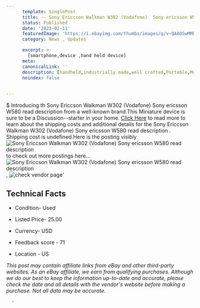 ```yaml
---
      template: SinglePost
      title: -- Sony Ericcson Walkman W302 (Vodafone)  Sony ericsson W580 read description 
      status: Published
      date: '2023-02-11'
      featuredImage: 'https://i.ebayimg.com/thumbs/images/g/v~QAAOSwMMhjE5wP/s-l225.jpg'
      category: News , Updates

      excerpt: >-
        [smartphone,device ,hand held device]
      meta:
      canonicalLink: ''
      description: [handheld,industrially made,well crafted,Portable,Mobile,Compact,Convenient,Lightweight,Maneuverable,Man-portable,Miniature,Carriable,Hand-held,Light,Holdable,Transportable,Mobile device,Pocket-sized,On-the-go,Wireless,Cordless,Compact size,Convenient size, smartphone,device ,hand held device]
      noindex: false
      

---
```

$
      Introducing th Sony Ericcson Walkman W302 (Vodafone)  Sony ericsson W580 read description  from a well-known brand.This Miniature device  is sure to be a Discussion--starter in your home. [Click Here](https://www.ebay.com/itm/295198180339?hash=item44bb2ec3f3%3Ag%3Av%7EQAAOSwMMhjE5wP&mkevt=1&mkcid=1&mkrid=711-53200-19255-0&campid=%253CePNCampaignId%253E&customid=%253CreferenceId%253E&toolid=10049) to read more to learn about the shipping costs and additional details for the Sony Ericcson Walkman W302 (Vodafone)  Sony ericsson W580 read description . Shipping cost is undefined.Here is the posting visibly ![Sony Ericcson Walkman W302 (Vodafone)  Sony ericsson W580 read description ](https://i.ebayimg.com/thumbs/images/g/v~QAAOSwMMhjE5wP/s-l225.jpg) to check out more postings here... ![Sony Ericcson Walkman W302 (Vodafone)  Sony ericsson W580 read description ](https://i.ebayimg.com/images/g/v~QAAOSwMMhjE5wP/s-l1600.jpg), ![check vendor page](https://origin-galleryplus.ebayimg.com/ws/web/295198180339_2_0_1/225x225.jpg,https://origin-galleryplus.ebayimg.com/ws/web/295198180339_3_0_1/225x225.jpg,https://origin-galleryplus.ebayimg.com/ws/web/295198180339_4_0_1/225x225.jpg,https://origin-galleryplus.ebayimg.com/ws/web/295198180339_5_0_1/225x225.jpg,https://origin-galleryplus.ebayimg.com/ws/web/295198180339_6_0_1/225x225.jpg,https://origin-galleryplus.ebayimg.com/ws/web/295198180339_7_0_1/225x225.jpg)'

      

 ## Technical Facts 



     
      

 - Condition- Used 


      

 - Listed Price- 25.00 


      

 - Currency- USD 


      

 - Feedback score - 71 


      

 - Location - US 


      
      

 *_This post may contain affiliate links from eBay and other third-party websites. As an eBay affiliate, we earn from qualifying purchases. Although we do our best to keep the information up-to-date and accurate, please check the date and all details with the vendor's website before making a purchase. Not all data may be accurate._*




      -
